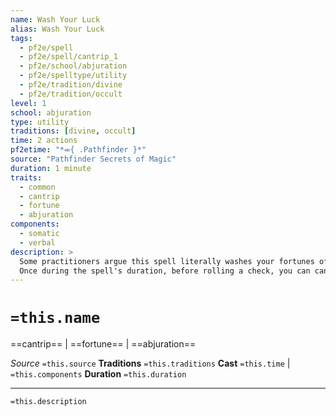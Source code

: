 ```yaml
---
name: Wash Your Luck
alias: Wash Your Luck
tags:
  - pf2e/spell
  - pf2e/spell/cantrip_1
  - pf2e/school/abjuration
  - pf2e/spelltype/utility
  - pf2e/tradition/divine
  - pf2e/tradition/occult
level: 1
school: abjuration
type: utility
traditions: [divine, occult]
time: 2 actions
pf2etime: "*⬺{ .Pathfinder }*"
source: "Pathfinder Secrets of Magic"
duration: 1 minute
traits:
  - common
  - cantrip
  - fortune
  - abjuration
components:
  - somatic
  - verbal
description: >
  Some practitioners argue this spell literally washes your fortunes of all influences, malign or benign, while others claim it simply cleanses your mind of obsessions about luck and destiny. You adjust your garments, change the posture of your chair, fidget with a religious symbol, or make some other innocuous and personally significant action to wash away bad luck.
  Once during the spell's duration, before rolling a check, you can cancel out a misfortune effect on that roll, as normal when a fortune and misfortune effect apply to the same roll. After canceling out the misfortune effect, the spell ends, and you are then temporarily immune to wash your luck for 10 minutes.
---
```

# `=this.name`
==cantrip== | ==fortune== | ==abjuration==

*Source* `=this.source`
**Traditions** `=this.traditions`
**Cast** `=this.time` | `=this.components`
**Duration** `=this.duration`

***
`=this.description`
